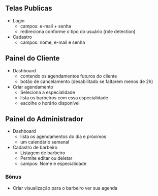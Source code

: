 ## Telas Publicas
- Login
	- campos: e-mail + senha
	- redireciona conforme o tipo do usuário (role detection)
- Cadastro
	- campos: nome, e-mail e senha
## Painel do Cliente
- Dashboard
	- contendo os agendamentos futuros do cliente
	- botão de cancelamento (desabilitado se faltarem menos de 2h)
- Criar agendamento
	- Seleciona a especialidade
	- lista os barbeiros com essa especialidade
	- escolhe o horário disponível
## Painel do Administrador
- Dashboard
	- lista os agendamentos do dia e próximos
	- um calendário semanal
- Cadastro de barbeiro
	- Listagem de barbeiro
	- Permite editar ou deletar
	- campos: Nome e especialidade
### Bônus
- Criar visualização para o barbeiro ver sua agenda